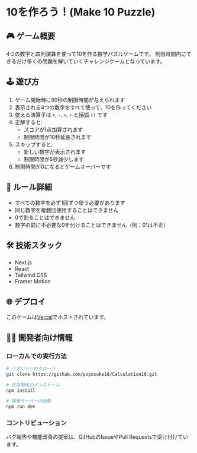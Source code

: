# 10を作ろう！(Make 10 Puzzle)

## 🎮 ゲーム概要

4つの数字と四則演算を使って10を作る数学パズルゲームです。
制限時間内にできるだけ多くの問題を解いていくチャレンジゲームとなっています。

## 🕹️ 遊び方

1. ゲーム開始時に90秒の制限時間が与えられます
2. 表示される4つの数字をすべて使って、10を作ってください
3. 使える演算子は `+`, `-`, `×`, `÷` と括弧 `()` です
4. 正解すると:
   - スコアが1点加算されます
   - 制限時間が10秒延長されます
5. スキップすると:
   - 新しい数字が表示されます
   - 制限時間が5秒減少します
6. 制限時間が0になるとゲームオーバーです

## 🚀 ルール詳細

- すべての数字を必ず1回ずつ使う必要があります
- 同じ数字を複数回使用することはできません
- 0で割ることはできません
- 数字の前に不必要な0を付けることはできません（例：01は不正）

## 🛠️ 技術スタック

- Next.js
- React
- Tailwind CSS
- Framer Motion

## 🌐 デプロイ

このゲームは[Vercel](https://calculation10.vercel.app)でホストされています。

## 🧑‍💻 開発者向け情報

### ローカルでの実行方法

```bash
# リポジトリのクローン
git clone https://github.com/poposuke18/Calculation10.git

# 依存関係のインストール
npm install

# 開発サーバーの起動
npm run dev
```

### コントリビューション

バグ報告や機能改善の提案は、GitHubのIssueやPull Requestsで受け付けています。